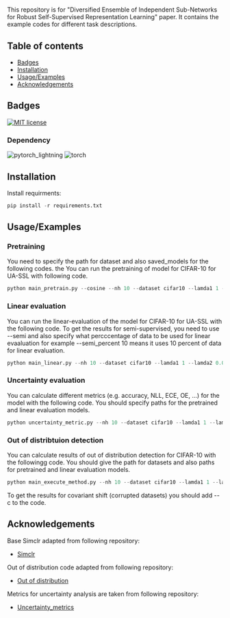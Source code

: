 




# 

This repository is for "Diversified Ensemble of Independent Sub-Networks for
Robust Self-Supervised Representation Learning" paper. It contains the example codes for different task descriptions. 



## Table of contents
* [Badges](#general-information)
* [Installation](#Installation)
* [Usage/Examples](#Usage/Examples)
* [Acknowledgements](#Acknowledgements)

## Badges

[![MIT license](https://img.shields.io/badge/License-MIT-blue.svg)](https://github.com/git/git-scm.com/blob/main/MIT-LICENSE.txt)

### Dependency

![pytorch_lightning](https://img.shields.io/badge/Pytorch_lightning-1.5.10-brightgreen)
![torch](https://img.shields.io/badge/Torch-1.10.1-brightgreen)

## Installation

Install requirments:
```python
pip install -r requirements.txt
```


## Usage/Examples


### Pretraining

You need to specify the path for dataset and also saved_models for the following codes.  the You can run the pretraining of model for CIFAR-10 for UA-SSL with following code.

```python
python main_pretrain.py --cosine --nh 10 --dataset cifar10 --lamda1 1 --lamda2 0.08 --epoch 800
``` 
### Linear evaluation

You can run the linear-evaluation of the model for CIFAR-10 for UA-SSL with the following code. To get the results for semi-supervised, you need to use --semi and also specify what percccentage of data to be used for linear evaaluation for example --semi_percent 10 means it uses 10 percent of data for linear evaluation.

```python
python main_linear.py --nh 10 --dataset cifar10 --lamda1 1 --lamda2 0.08
``` 

### Uncertainty evaluation 

You can calculate different metrics (e.g. accuracy, NLL, ECE, OE, ...) for the model with the following code. You should specify paths for the pretrained and linear evaluation models.

```python
python uncertainty_metric.py --nh 10 --dataset cifar10 --lamda1 1 --lamda2 0.08
```
 
### Out of distribtuion detection

You can calculate results of out of distribution detection for CIFAR-10 with the followingg code. You should give the path for datasets and also paths for pretrained and linear evaluation models.

```python
python main_execute_method.py --nh 10 --dataset cifar10 --lamda1 1 --lamda2 0.08
```
To get the results for covariant shift (corrupted datasets) you should add --c to the code.


## Acknowledgements
Base Simclr adapted from following repository:

 - [Simclr](https://github.com/HobbitLong/SupContrast)

Out of distribution code adapted from following repository:

 - [Out of distribution](https://github.com/kobybibas/pnml_ood_detection)

Metrics for uncertainty analysis are taken from following repository:

 - [Uncertainty_metrics](https://github.com/bicycleman15/KD-calibration/blob/f436583f4458c89971414e972686c55596d5950d/calibration_library/metrics.py)






